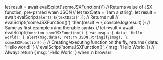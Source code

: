 let result = await evalScript('someJSXFunction()')
// Returns value of JSX function, pre-parsed when JSON
//
let textData = 'I am a string';
let result = await evalScript(`alert('${textData}')`);
// Returns null
//
evalScript('someJSXFunction()')
  .then(result => {
    console.log(result)
  })
// Same as first example using thenable syntax
//
let result = await evalScript(`
  function someJSXFunction() {
    var msg = {
      data: 'Hello world!'
    }
    alert(msg.data);
    return JSON.stringify(msg);
  };
  someJSXFunction();
`)
// Creating/executing function on the fly, returns { data: 'Hello world!' }
//
evalScript('someJSXFunction()', {
  msg: 'Hello World'
})
// Always return { msg: 'Hello World' } when in browser